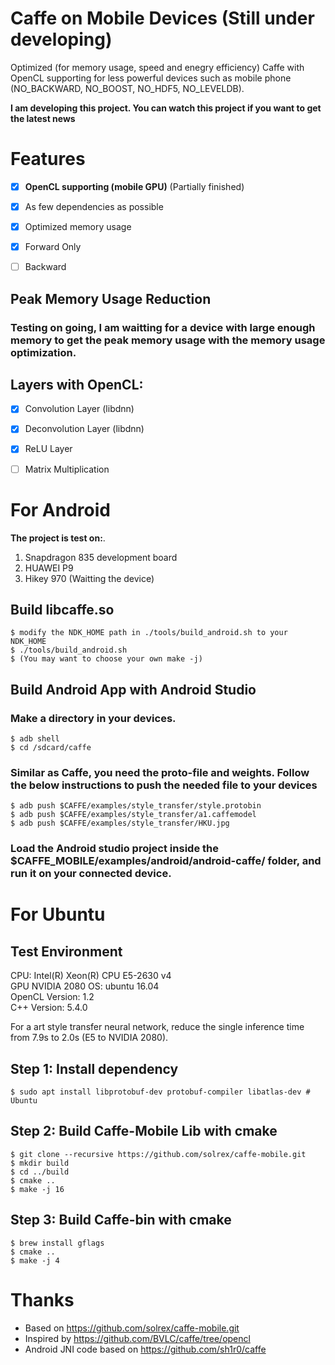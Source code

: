 Caffe on Mobile Devices (Still under developing)
==================

Optimized (for memory usage, speed and enegry efficiency) Caffe with OpenCL supporting for less powerful devices such as mobile phone (NO_BACKWARD, NO_BOOST, NO_HDF5, NO_LEVELDB). 

**I am developing this project. You can watch this project if you want to get the latest news**

# Features

- [x] **OpenCL supporting (mobile GPU)** (Partially finished)
- [x] As few dependencies as possible
- [x] Optimized memory usage
- [x] Forward Only 
- [ ] Backward


## Peak Memory Usage Reduction

### Testing on going, I am waitting for a device with large enough memory to get the peak memory usage with the memory usage optimization.

## Layers with OpenCL:

 - [x] Convolution Layer (libdnn)
 - [x] Deconvolution Layer (libdnn)
 - [x] ReLU Layer
 - [ ] Matrix Multiplication
 

# For Android

**The project is test on:**. 

1. Snapdragon 835 development board
2. HUAWEI P9
3. Hikey 970 (Waitting the device)


## Build libcaffe.so

```
$ modify the NDK_HOME path in ./tools/build_android.sh to your NDK_HOME
$ ./tools/build_android.sh
$ (You may want to choose your own make -j)

```
## Build Android App with Android Studio



### Make a directory in your devices.

```
$ adb shell
$ cd /sdcard/caffe

```

### Similar as Caffe, you need the proto-file and weights. Follow the below instructions to push the needed file to your devices

```
$ adb push $CAFFE/examples/style_transfer/style.protobin
$ adb push $CAFFE/examples/style_transfer/a1.caffemodel
$ adb push $CAFFE/examples/style_transfer/HKU.jpg

```
### Load the Android studio project inside the $CAFFE_MOBILE/examples/android/android-caffe/ folder, and run it on your connected device.

# For Ubuntu

## Test Environment

CPU: Intel(R) Xeon(R) CPU E5-2630 v4  
GPU NVIDIA 2080
OS: ubuntu 16.04  
OpenCL Version: 1.2  
C++ Version: 5.4.0  

For a art style transfer neural network, reduce the single inference time from 7.9s to 2.0s (E5 to NVIDIA 2080).



## Step 1: Install dependency

```
$ sudo apt install libprotobuf-dev protobuf-compiler libatlas-dev # Ubuntu
```

## Step 2: Build Caffe-Mobile Lib with cmake

```
$ git clone --recursive https://github.com/solrex/caffe-mobile.git
$ mkdir build
$ cd ../build
$ cmake ..
$ make -j 16
```

## Step 3: Build Caffe-bin with cmake

```
$ brew install gflags
$ cmake ..
$ make -j 4
```

# Thanks

 - Based on https://github.com/solrex/caffe-mobile.git
 - Inspired by https://github.com/BVLC/caffe/tree/opencl
 - Android JNI code based on https://github.com/sh1r0/caffe